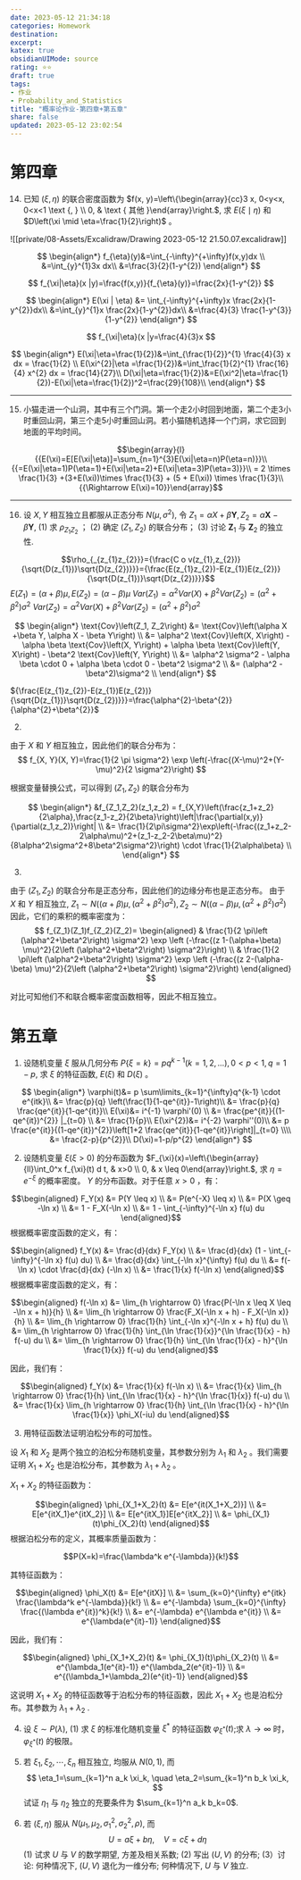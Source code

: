 ```yaml
---
date: 2023-05-12 21:34:18
categories: Homework 
destination: 
excerpt: 
katex: true
obsidianUIMode: source
rating: ⭐⭐
draft: true
tags:  
- 作业 
- Probability_and_Statistics 
title: "概率论作业-第四章+第五章"
share: false
updated: 2023-05-12 23:02:54
---
```


# 第四章

14. 已知 $(\xi, \eta)$ 的联合密度函数为 $f(x, y)=\left\{\begin{array}{cc}3 x, 0<y<x, 0<x<1 \text {, } \\ 0, & \text { 其他 }\end{array}\right.$, 求 $E(\xi \mid \eta)$ 和 $D\left(\xi \mid \eta=\frac{1}{2}\right)$ 。

![[private/08-Assets/Excalidraw/Drawing 2023-05-12 21.50.07.excalidraw]]

$$
\begin{align*}
f_{\eta}(y)&=\int_{-\infty}^{+\infty}f(x,y)dx \\
&=\int_{y}^{1}3x dx\\
&=\frac{3}{2}(1-y^{2})
\end{align*}
$$

$$
f_{\xi|\eta}(x |y)=\frac{f(x,y)}{f_{\eta}(y)}=\frac{2x}{1-y^{2}}
$$

$$
\begin{align*}
E(\xi | \eta) &= \int_{-\infty}^{+\infty}x \frac{2x}{1-y^{2}}dx\\
&=\int_{y}^{1}x \frac{2x}{1-y^{2}}dx\\
&=\frac{4}{3} \frac{1-y^{3}}{1-y^{2}}
\end{align*}
$$

$$
f_{\xi|\eta}(x |y=\frac{4}{3}x
$$

$$
\begin{align*}
E(\xi|\eta=\frac{1}{2})&=\int_{\frac{1}{2}}^{1} \frac{4}{3} x dx = \frac{1}{2} \\
E(\xi^{2}|\eta =\frac{1}{2})&=\int_\frac{1}{2}^{1} \frac{16}{4} x^{2} dx = \frac{14}{27}\\
D(\xi|\eta=\frac{1}{2})&=E(\xi^2|\eta=\frac{1}{2})-E(\xi|\eta=\frac{1}{2})^2=\frac{29}{108}\\
\end{align*}
$$

---

15. 小猫走进一个山洞，其中有三个门洞。第一个走2小时回到地面，第二个走3小时重回山洞，第三个走5小时重回山洞。若小猫随机选择一个门洞，求它回到地面的平均时间。

$$\begin{array}{l}{{E(\xi)=E[E(\xi|\eta)]=\sum_{n=1}^{3}E(\xi|\eta=n)P(\eta=n)}}\\ {{=E(\xi|\eta=1)P(\eta=1)+E(\xi|\eta=2)+E(\xi|\eta=3)P(\eta=3)}}\\ 
= 2 \times \frac{1}{3} +(3+E(\xi))\times \frac{1}{3} + (5 + E(\xi)) \times \frac{1}{3}\\
{{\Rightarrow E(\xi)=10}}\end{array}$$ 


---


16. 设 $X, Y$ 相互独立且都服从正态分布 $N\left(\mu, \sigma^2\right)$, 令 $Z_1=\alpha X+\beta \boldsymbol{Y}, Z_2=\alpha \boldsymbol{X}-\beta \boldsymbol{Y}$,
    (1) 求 $\rho_{Z_1 Z_2}$ ；
    (2) 确定 $\left(Z_1, Z_2\right)$ 的联合分布；
    (3) 讨论 $\mathbf{Z}_1$ 与 $\mathbf{Z}_2$ 的独立性.





$$\rho_{_{z_{1}z_{2}}}={\frac{C o v(z_{1},z_{2})}{\sqrt{D(z_{1})}\sqrt{D(z_{2})}}}={\frac{E(z_{1}z_{2})-E(z_{1})E(z_{2})}{\sqrt{D(z_{1})}\sqrt{D(z_{2})}}}$$
$E(Z_{1})=(\alpha+ \beta) \mu, E(Z_{2})=(\alpha - \beta) \mu$ 
$Var(Z_{1})=\alpha^{2}Var(X)+\beta^{2}Var(Z_{2})=(\alpha^{2}+\beta^{2})\sigma^{2}$
$Var(Z_{2})=\alpha^{2}Var(X)+\beta^{2}Var(Z_{2})=(\alpha^{2}+\beta^{2})\sigma^{2}$

$$
\begin{align*}
\text{Cov}\left(Z_1, Z_2\right) &= \text{Cov}\left(\alpha X +\beta Y, \alpha X - \beta Y\right) \\ &= \alpha^2 \text{Cov}\left(X, X\right) - \alpha \beta \text{Cov}\left(X, Y\right) + \alpha \beta \text{Cov}\left(Y, X\right) - \beta^2 \text{Cov}\left(Y, Y\right) \\ &= \alpha^2 \sigma^2 - \alpha \beta \cdot 0 + \alpha \beta \cdot 0 - \beta^2 \sigma^2 \\ &= (\alpha^2 - \beta^2)\sigma^2 \\
\end{align*}
$$


${\frac{E(z_{1}z_{2})-E(z_{1})E(z_{2})}{\sqrt{D(z_{1})}\sqrt{D(z_{2})}}}=\frac{\alpha^{2}-\beta^{2}}{\alpha^{2}+\beta^{2}}$


2.
由于 $X$ 和 $Y$ 相互独立，因此他们的联合分布为：
$$
f_{X, Y}(X, Y)=\frac{1}{2 \pi \sigma^2} \exp \left(-\frac{(X-\mu)^2+(Y-\mu)^2}{2 \sigma^2}\right)
$$

根据变量替换公式，可以得到 $(Z_1​,Z_2​)$ 的联合分布为

$$
\begin{align*} &f_{Z_1,Z_2}(z_1,z_2) = f_{X,Y}\left(\frac{z_1+z_2}{2\alpha},\frac{z_1-z_2}{2\beta}\right)\left|\frac{\partial(x,y)}{\partial(z_1,z_2)}\right| \\ &= \frac{1}{2\pi\sigma^2}\exp\left(-\frac{(z_1+z_2-2\alpha\mu)^2+(z_1-z_2-2\beta\mu)^2}{8\alpha^2\sigma^2+8\beta^2\sigma^2}\right) \cdot \frac{1}{2\alpha\beta} \\
\end{align*}
$$



3.
由于 $(Z_1​,Z_2​)$ 的联合分布是正态分布，因此他们的边缘分布也是正态分布。
由于 $X$ 和 $Y$ 相互独立, $Z_1 \sim N\left((\alpha+\beta) \mu,\left(\alpha^2+\beta^2\right) \sigma^2\right) ,Z_2 \sim N\left((\alpha-\beta) \mu,\left(\alpha^2+\beta^2\right) \sigma^2\right)$ 因此，它们的乘积的概率密度为：
$$
f_{Z_1}(Z_1)f_{Z_2}(Z_2)=
\begin{aligned}
& \frac{1}{2 \pi\left (\alpha^2+\beta^2\right) \sigma^2} \exp \left (-\frac{(z 1-(\alpha+\beta) \mu)^2}{2\left (\alpha^2+\beta^2\right) \sigma^2}\right) \\
& \frac{1}{2 \pi\left (\alpha^2+\beta^2\right) \sigma^2} \exp \left (-\frac{(z 2-(\alpha-\beta) \mu)^2}{2\left (\alpha^2+\beta^2\right) \sigma^2}\right)
\end{aligned}
$$

对比可知他们不和联合概率密度函数相等，因此不相互独立。


# 第五章

1. 设随机变量 $\xi$ 服从几何分布 $P\{\xi=k\}=p q^{k-1}(k=1,2, \ldots), 0<p<1, q=1-p$, 求 $\xi$ 的特征函数, $E(\xi)$ 和 $D(\xi)$ 。

$$
\begin{align*}
\varphi(t)&= p \sum\limits_{k=1}^{\infty}q^{k-1} \cdot e^{itk}\\
&= \frac{p}{q} \left(\frac{1}{1-qe^{it}}-1\right)\\
&= \frac{p}{q} \frac{qe^{it}}{1-qe^{it}}\\
E(\xi)&= i^{-1} \varphi'(0) \\
&= \frac{pe^{it}}{(1-qe^{it})^{2}} |_{t=0} \\
&= \frac{1}{p}\\
E(\xi^{2})&= i^{-2} \varphi''(0)\\
&= p \frac{e^{it}}{(1-qe^{it})^{2}}\left[1+2 \frac{qe^{it}}{1-qe^{it}}\right]|_{t=0} \\\\
&= \frac{2-p}{p^{2}}\\
D(\xi)=1-p/p^{2}
\end{align*}
$$



2. 设随机变量 $\xi(\xi>0)$ 的分布函数为 $F_{\xi}(x)=\left\{\begin{array}{ll}\int_0^x f_{\xi}(t) d t, & x>0 \\ 0, & x \leq 0\end{array}\right.$, 求 $\eta=e^{-\xi}$ 的概率密度。
 $Y$ 的分布函数。对于任意 $x>0$ ，有：

$$\begin{aligned} F_Y(x) &= P(Y \leq x) \\ &= P(e^{-X} \leq x) \\ &= P(X \geq -\ln x) \\ &= 1 - F_X(-\ln x) \\ &= 1 - \int_{-\infty}^{-\ln x} f(u) du \end{aligned}$$
根据概率密度函数的定义，有：

$$\begin{aligned} f_Y(x) &= \frac{d}{dx} F_Y(x) \\ &= \frac{d}{dx} (1 - \int_{-\infty}^{-\ln x} f(u) du) \\ &= \frac{d}{dx} \int_{-\ln x}^{\infty} f(u) du \\ &= f(-\ln x) \cdot \frac{d}{dx} (-\ln x) \\ &= \frac{1}{x} f(-\ln x) \end{aligned}$$
根据概率密度函数的定义，有：

$$\begin{aligned} f(-\ln x) &= \lim_{h \rightarrow 0} \frac{P(-\ln x \leq X \leq -\ln x + h)}{h} \\ &= \lim_{h \rightarrow 0} \frac{F_X(-\ln x + h) - F_X(-\ln x)}{h} \\ &= \lim_{h \rightarrow 0} \frac{1}{h} \int_{-\ln x}^{-\ln x + h} f(u) du \\ &= \lim_{h \rightarrow 0} \frac{1}{h} \int_{\ln \frac{1}{x}}^{\ln \frac{1}{x} - h} f(-u) du \\ &= \lim_{h \rightarrow 0} \frac{1}{h} \int_{\ln \frac{1}{x} - h}^{\ln \frac{1}{x}} f(-u) du \end{aligned}$$

因此，我们有：

$$\begin{aligned} f_Y(x) &= \frac{1}{x} f(-\ln x) \\ &= \frac{1}{x} \lim_{h \rightarrow 0} \frac{1}{h} \int_{\ln \frac{1}{x} - h}^{\ln \frac{1}{x}} f(-u) du \\ &= \frac{1}{x} \lim_{h \rightarrow 0} \frac{1}{h} \int_{\ln \frac{1}{x} - h}^{\ln \frac{1}{x}} \phi_X(-iu) du \end{aligned}$$


3. 用特征函数法证明泊松分布的可加性。 

设 $X_1$ 和 $X_2$ 是两个独立的泊松分布随机变量，其参数分别为 $\lambda_1$ 和 $\lambda_2$ 。我们需要证明 $X_1+X_2$ 也是泊松分布，其参数为 $\lambda_1+\lambda_2$ 。

$X_1+X_2$ 的特征函数为：

$$\begin{aligned} \phi_{X_1+X_2}(t) &= E[e^{it(X_1+X_2)}] \\ &= E[e^{itX_1}e^{itX_2}] \\ &= E[e^{itX_1}]E[e^{itX_2}] \\ &= \phi_{X_1}(t)\phi_{X_2}(t) \end{aligned}$$
根据泊松分布的定义，其概率质量函数为：

$$P(X=k)=\frac{\lambda^k e^{-\lambda}}{k!}$$

其特征函数为：

$$\begin{aligned} \phi_X(t) &= E[e^{itX}] \\ &= \sum_{k=0}^{\infty} e^{itk} \frac{\lambda^k e^{-\lambda}}{k!} \\ &= e^{-\lambda} \sum_{k=0}^{\infty} \frac{(\lambda e^{it})^k}{k!} \\ &= e^{-\lambda} e^{\lambda e^{it}} \\ &= e^{\lambda(e^{it}-1)} \end{aligned}$$

因此，我们有：

$$\begin{aligned} \phi_{X_1+X_2}(t) &= \phi_{X_1}(t)\phi_{X_2}(t) \\ &= e^{\lambda_1(e^{it}-1)} e^{\lambda_2(e^{it}-1)} \\ &= e^{(\lambda_1+\lambda_2)(e^{it}-1)} \end{aligned}$$

这说明 $X_1+X_2$ 的特征函数等于泊松分布的特征函数，因此 $X_1+X_2$ 也是泊松分布。其参数为 $\lambda_1+\lambda_2$ .




4. 设 $\xi \sim P(\lambda)$, (1) 求 $\xi$ 的标准化随机变量 $\xi^{*}$ 的特征函数 $\varphi_{\xi^{*}}(t)$;求 $\lambda \rightarrow \infty$ 时，$\varphi_{\xi^*}(t)$ 的极限。


5. 若 $\xi_1, \xi_2, \cdots, \xi_n$ 相互独立, 均服从 $N(0,1)$, 而
$$
\eta_1=\sum_{k=1}^n a_k \xi_k, \quad \eta_2=\sum_{k=1}^n b_k \xi_k,
$$ 试证 $\eta_1$ 与 $\eta_2$ 独立的充要条件为 $\sum_{k=1}^n a_k b_k=0$.



6. 若 $(\xi, \eta)$ 服从 $N\left(\mu_1, \mu_2, \sigma_1^2, \sigma_2^2, \rho\right)$, 而
$$
U=a \xi+b \eta, \quad V=c \xi+d \eta
$$
    (1) 试求 $U$ 与 $V$ 的数学期望, 方差及相关系数;
    (2) 写出 $(U, V)$ 的分布;
    (3）讨论: 何种情况下, $(U, V)$ 退化为一维分布; 何种情况下, $U$ 与 $V$ 独立.



